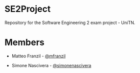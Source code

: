 # SE2Project

Repository for the Software Engineering 2 exam project - UniTN.

# Members

* Matteo Franzil - [@mfranzil](https://github.com/mfranzil/)

* Simone Nascivera - [@simonenascivera](https://github.com/SimoneNascivera)

